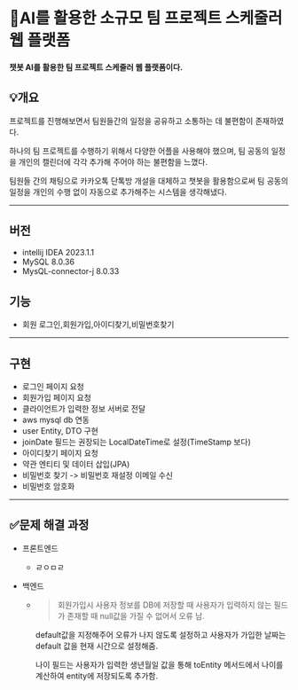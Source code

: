# 📆AI를 활용한 소규모 팀 프로젝트 스케줄러 웹 플랫폼
#### 챗봇 AI를 활용한 팀 프로젝트 스케줄러 웹 플랫폼이다.
## 💡개요
프로젝트를 진행해보면서 팀원들간의 일정을 공유하고 소통하는 데 불편함이 존재하였다.

하나의 팀 프로젝트를 수행하기 위해서 다양한 어플을 사용해야 했으며, 팀 공동의 일정을 개인의 캘린더에 각각 추가해
주어야 하는 불편함을 느꼈다.

팀원들 간의 채팅으로 카카오톡 단톡방 개설을 대체하고 챗봇을 활용함으로써 팀 공동의 일정을 개인의 수행 없이
자동으로 추가해주는 시스템을 생각해냈다.

-----
## 버전
- intellij IDEA 2023.1.1
- MySQL 8.0.36
- MysQL-connector-j 8.0.33

## 기능
- 회원 로그인,회원가입,아이디찾기,비밀번호찾기


-----
## 구현
- 로그인 페이지 요청
- 회원가입 페이지 요청
- 클라이언트가 입력한 정보 서버로 전달
- aws mysql db 연동
- user Entity, DTO 구현
- joinDate 필드는 권장되는 LocalDateTime로 설정(TimeStamp 보다)
- 아이디찾기 페이지 요청
- 약관 엔티티 및 데이터 삽입(JPA)
- 비밀번호 찾기 -> 비밀번호 재설정 이메일 수신 
- 비밀번호 암호화

--------
## ✅문제 해결 과정
- 프론트엔드
  -  ㄹㅇㅁㄹ

- 백엔드
  - >회원가입시 사용자 정보를 DB에 저장할 때 사용자가 입력하지 않는 필드가 존재할 때 null값을 가질 수 없어서 오류 남.

    default값을 지정해주어 오류가 나지 않도록 설정하고 사용자가 가입한 날짜는 default 값을 현재 시간으로 설정해줌.
  
    나이 필드는 사용자가 입력한 생년월일 값을 통해 toEntity 메서드에서 나이를 계산하여 entity에 저장되도록 추가함.